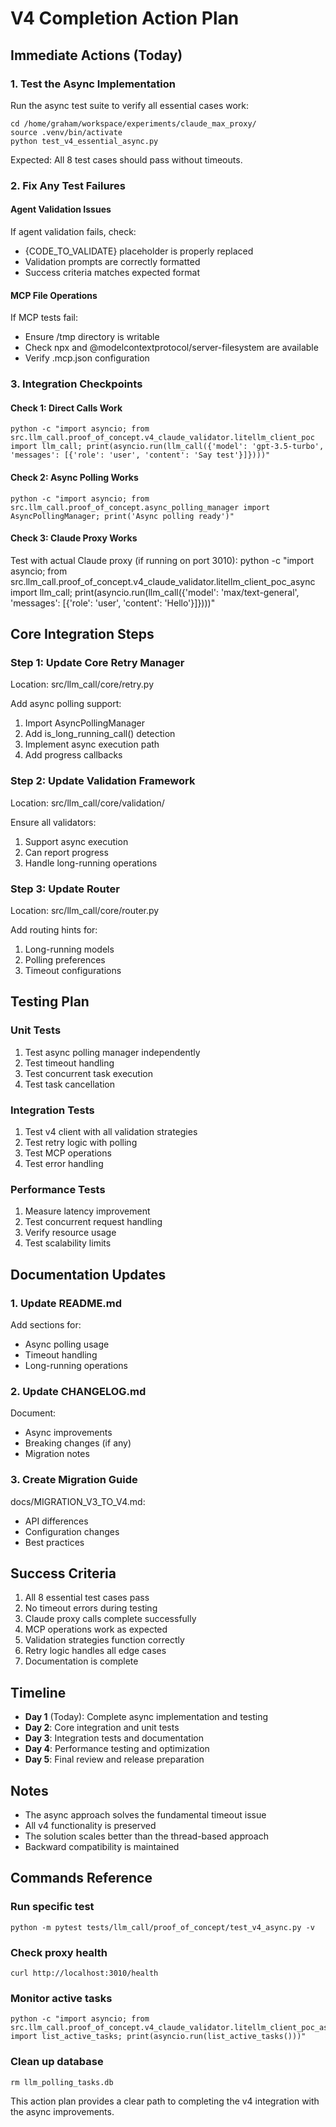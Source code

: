 # V4 Completion Action Plan

## Immediate Actions (Today)

### 1. Test the Async Implementation
Run the async test suite to verify all essential cases work:

    cd /home/graham/workspace/experiments/claude_max_proxy/
    source .venv/bin/activate
    python test_v4_essential_async.py

Expected: All 8 test cases should pass without timeouts.

### 2. Fix Any Test Failures

#### Agent Validation Issues
If agent validation fails, check:
- {CODE_TO_VALIDATE} placeholder is properly replaced
- Validation prompts are correctly formatted
- Success criteria matches expected format

#### MCP File Operations
If MCP tests fail:
- Ensure /tmp directory is writable
- Check npx and @modelcontextprotocol/server-filesystem are available
- Verify .mcp.json configuration

### 3. Integration Checkpoints

#### Check 1: Direct Calls Work
    python -c "import asyncio; from src.llm_call.proof_of_concept.v4_claude_validator.litellm_client_poc import llm_call; print(asyncio.run(llm_call({'model': 'gpt-3.5-turbo', 'messages': [{'role': 'user', 'content': 'Say test'}]})))"

#### Check 2: Async Polling Works
    python -c "import asyncio; from src.llm_call.proof_of_concept.async_polling_manager import AsyncPollingManager; print('Async polling ready')"

#### Check 3: Claude Proxy Works
Test with actual Claude proxy (if running on port 3010):
    python -c "import asyncio; from src.llm_call.proof_of_concept.v4_claude_validator.litellm_client_poc_async import llm_call; print(asyncio.run(llm_call({'model': 'max/text-general', 'messages': [{'role': 'user', 'content': 'Hello'}]})))"

## Core Integration Steps

### Step 1: Update Core Retry Manager
Location: src/llm_call/core/retry.py

Add async polling support:
1. Import AsyncPollingManager
2. Add is_long_running_call() detection
3. Implement async execution path
4. Add progress callbacks

### Step 2: Update Validation Framework
Location: src/llm_call/core/validation/

Ensure all validators:
1. Support async execution
2. Can report progress
3. Handle long-running operations

### Step 3: Update Router
Location: src/llm_call/core/router.py

Add routing hints for:
1. Long-running models
2. Polling preferences
3. Timeout configurations

## Testing Plan

### Unit Tests
1. Test async polling manager independently
2. Test timeout handling
3. Test concurrent task execution
4. Test task cancellation

### Integration Tests
1. Test v4 client with all validation strategies
2. Test retry logic with polling
3. Test MCP operations
4. Test error handling

### Performance Tests
1. Measure latency improvement
2. Test concurrent request handling
3. Verify resource usage
4. Test scalability limits

## Documentation Updates

### 1. Update README.md
Add sections for:
- Async polling usage
- Timeout handling
- Long-running operations

### 2. Update CHANGELOG.md
Document:
- Async improvements
- Breaking changes (if any)
- Migration notes

### 3. Create Migration Guide
docs/MIGRATION_V3_TO_V4.md:
- API differences
- Configuration changes
- Best practices

## Success Criteria

1. All 8 essential test cases pass
2. No timeout errors during testing
3. Claude proxy calls complete successfully
4. MCP operations work as expected
5. Validation strategies function correctly
6. Retry logic handles all edge cases
7. Documentation is complete

## Timeline

- **Day 1** (Today): Complete async implementation and testing
- **Day 2**: Core integration and unit tests
- **Day 3**: Integration tests and documentation
- **Day 4**: Performance testing and optimization
- **Day 5**: Final review and release preparation

## Notes

- The async approach solves the fundamental timeout issue
- All v4 functionality is preserved
- The solution scales better than the thread-based approach
- Backward compatibility is maintained

## Commands Reference

### Run specific test
    python -m pytest tests/llm_call/proof_of_concept/test_v4_async.py -v

### Check proxy health
    curl http://localhost:3010/health

### Monitor active tasks
    python -c "import asyncio; from src.llm_call.proof_of_concept.v4_claude_validator.litellm_client_poc_async import list_active_tasks; print(asyncio.run(list_active_tasks()))"

### Clean up database
    rm llm_polling_tasks.db

This action plan provides a clear path to completing the v4 integration with the async improvements.
